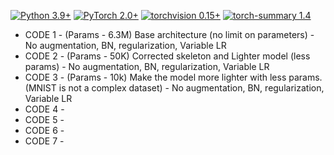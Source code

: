 [![Python 3.9+](https://img.shields.io/badge/python-3.9+-blue.svg)](https://www.python.org/downloads/release/python-397/) [![PyTorch 2.0+](https://img.shields.io/badge/PyTorch-2.0+-green.svg)](https://pytorch.org/) [![torchvision 0.15+](https://img.shields.io/badge/torchvision-0.15+-blue.svg)](https://pypi.org/project/torchvision/) [![torch-summary 1.4](https://img.shields.io/badge/torchsummary-1.4+-green.svg)](https://pypi.org/project/torch-summary/)


- CODE 1 - (Params - 6.3M) Base architecture (no limit on parameters) - No augmentation, BN, regularization, Variable LR
- CODE 2 - (Params - 50K) Corrected skeleton and Lighter model (less params) - No augmentation, BN, regularization, Variable LR
- CODE 3 - (Params - 10k) Make the model more lighter with less params. (MNIST is not a complex dataset)  - No augmentation, BN, regularization, Variable LR
- CODE 4 - 
- CODE 5 - 
- CODE 6 -
- CODE 7 -  